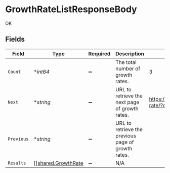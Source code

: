 # GrowthRateListResponseBody

OK


## Fields

| Field                                                           | Type                                                            | Required                                                        | Description                                                     | Example                                                         |
| --------------------------------------------------------------- | --------------------------------------------------------------- | --------------------------------------------------------------- | --------------------------------------------------------------- | --------------------------------------------------------------- |
| `Count`                                                         | **int64*                                                        | :heavy_minus_sign:                                              | The total number of growth rates.                               | 3                                                               |
| `Next`                                                          | **string*                                                       | :heavy_minus_sign:                                              | URL to retrieve the next page of growth rates.                  | https://pokeapi.co/api/v2/growth-rate/?offset=20&limit=20       |
| `Previous`                                                      | **string*                                                       | :heavy_minus_sign:                                              | URL to retrieve the previous page of growth rates.              |                                                                 |
| `Results`                                                       | [][shared.GrowthRate](../../../pkg/models/shared/growthrate.md) | :heavy_minus_sign:                                              | N/A                                                             |                                                                 |